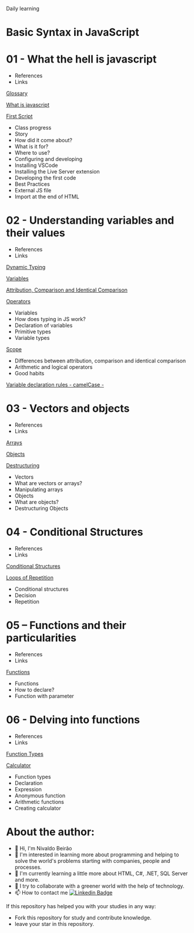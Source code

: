 Daily learning

# Basic Syntax in JavaScript

# 01 - What the hell is javascript

* References
* Links

[Glossary](https://developer.mozilla.org/pt-BR/docs/Glossary/JavaScript "Glossary")

[What is javascript](https://developer.mozilla.org/pt-BR/docs/Learn/JavaScript/First_steps/What_is_JavaScript "What is javascript")

[First Script](https://github.com/njtsb1/JavaScript_Basic_Syntax "First Script")

* Class progress
* Story
* How did it come about?
* What is it for?
* Where to use?
* Configuring and developing
* Installing VSCode
* Installing the Live Server extension
* Developing the first code
* Best Practices
* External JS file
* Import at the end of HTML

# 02 - Understanding variables and their values

* References
* Links

[Dynamic Typing](https://danvitoriano.medium.com/tipagem-dinâmica-no-javascript-e3551a445b38 "Dynamic Typing")

[Variables](https://developer.mozilla.org/pt-BR/docs/Web/JavaScript/Guide/Grammar_and_types "Variables")

[Attribution, Comparison and Identical Comparison](https://developer.mozilla.org/pt-BR/docs/Web/JavaScript/Guide/Expressions_and_Operators#operador_atribuica "Attribution, Comparison and Identical Comparison")

[Operators](https://developer.mozilla.org/pt-BR/docs/Web/JavaScript/Guide/Expressions_and_Operators#operador_atribuicao "Operators")

* Variables
* How does typing in JS work?
* Declaration of variables
* Primitive types
* Variable types

[Scope](https://imasters.com.br/desenvolvimento/escopos-em-javascript "https://imasters.com.br/desenvolvimento/escopos-em-javascript")

* Differences between attribution, comparison and identical comparison
* Arithmetic and logical operators
* Good habits

[Variable declaration rules - camelCase - ](https://www.w3schools.com/js/js_conventions.asp "https://www.w3schools.com/js/js_conventions.asp")

# 03 - Vectors and objects

* References
* Links

[Arrays](https://developer.mozilla.org/pt-BR/docs/Web/JavaScript/Reference/Global_Objects/Array "Arrays")

[Objects](https://developer.mozilla.org/pt-BR/docs/Web/JavaScript/Guide/Working_with_Objects "Objects")

[Destructuring](https://www.digitalocean.com/community/tutorials/understanding-destructuring-rest-parameters-and-spread-syntax-in-javascript-pt "Destructuring")

* Vectors
* What are vectors or arrays?
* Manipulating arrays
* Objects
* What are objects?
* Destructuring Objects

# 04 - Conditional Structures

* References
* Links

[Conditional Structures](https://developer.mozilla.org/pt-BR/docs/Learn/JavaScript/Building_blocks/conditionals "Conditional Structures")

[Loops of Repetition](https://developer.mozilla.org/pt-BR/docs/Web/JavaScript/Guide/Loops_and_iteration "loops of repetition")

* Conditional structures
* Decision
* Repetition

# 05 – Functions and their particularities

* References
* Links

[Functions](https://developer.mozilla.org/pt-BR/docs/Web/JavaScript/Guide/Functions "Functions")

* Functions
* How to declare?
* Function with parameter

# 06 - Delving into functions 

* References
* Links

[Function Types](https://developer.mozilla.org/pt-BR/docs/Web/JavaScript/Guide/Functions "Function Types")


[Calculator](https://github.com/njtsb1/JavaScript_Basic_Syntax "Calculator")

* Function types
* Declaration
* Expression
* Anonymous function
* Arithmetic functions
* Creating calculator
   
# About the author:
   
* 👋 Hi, I'm Nivaldo Beirão
* 👀 I'm interested in learning more about programming and helping to solve the world's problems starting with companies, people and processes.
* 🌱 I'm currently learning a little more about HTML, C#, .NET, SQL Server and more.
* 💞️ I try to collaborate with a greener world with the help of technology.
* 📫 How to contact me [![Linkedin Badge](https://img.shields.io/badge/-Nivaldo_Beirao-blue?style=flat-square&logo=Linkedin&logoColor=white&link=https://www.linkedin.com/in/nivaldobeirao/)](https://www.linkedin.com/in/nivaldobeirao/) 
      
If this repository has helped you with your studies in any way:
* Fork this repository for study and contribute knowledge.
* leave your star in this repository.
